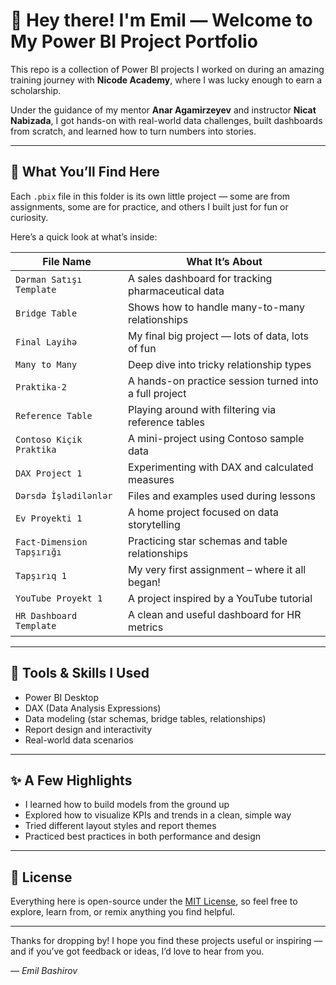 # 👋 Hey there! I'm Emil — Welcome to My Power BI Project Portfolio

This repo is a collection of Power BI projects I worked on during an amazing training journey with **Nicode Academy**, where I was lucky enough to earn a scholarship.

Under the guidance of my mentor **Anar Agamirzeyev** and instructor **Nicat Nabizada**, I got hands-on with real-world data challenges, built dashboards from scratch, and learned how to turn numbers into stories.

---

## 🧠 What You’ll Find Here

Each `.pbix` file in this folder is its own little project — some are from assignments, some are for practice, and others I built just for fun or curiosity.

Here’s a quick look at what’s inside:

| File Name | What It’s About |
|-----------|------------------|
| `Dərman Satışı Template` | A sales dashboard for tracking pharmaceutical data |
| `Bridge Table` | Shows how to handle many-to-many relationships |
| `Final Layihə` | My final big project — lots of data, lots of fun |
| `Many to Many` | Deep dive into tricky relationship types |
| `Praktika-2` | A hands-on practice session turned into a full project |
| `Reference Table` | Playing around with filtering via reference tables |
| `Contoso Kiçik Praktika` | A mini-project using Contoso sample data |
| `DAX Project 1` | Experimenting with DAX and calculated measures |
| `Dərsdə İşlədilənlər` | Files and examples used during lessons |
| `Ev Proyekti 1` | A home project focused on data storytelling |
| `Fact-Dimension Tapşırığı` | Practicing star schemas and table relationships |
| `Tapşırıq 1` | My very first assignment – where it all began! |
| `YouTube Proyekt 1` | A project inspired by a YouTube tutorial |
| `HR Dashboard Template` | A clean and useful dashboard for HR metrics |

---

## 🔧 Tools & Skills I Used

- Power BI Desktop
- DAX (Data Analysis Expressions)
- Data modeling (star schemas, bridge tables, relationships)
- Report design and interactivity
- Real-world data scenarios

---

## ✨ A Few Highlights

- I learned how to build models from the ground up
- Explored how to visualize KPIs and trends in a clean, simple way
- Tried different layout styles and report themes
- Practiced best practices in both performance and design

---

## 📜 License

Everything here is open-source under the [MIT License](./LICENSE), so feel free to explore, learn from, or remix anything you find helpful.

---

Thanks for dropping by! I hope you find these projects useful or inspiring — and if you’ve got feedback or ideas, I’d love to hear from you.

_— Emil Bashirov_
